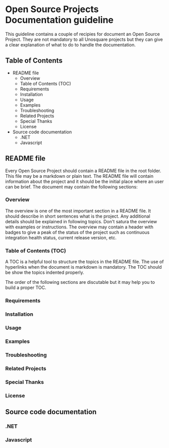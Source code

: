 # Open Source Projects Documentation guideline

This guideline contains a couple of recipies for document an Open Source Project. They are not mandatory to all Unosquare projects but they can give a clear explanation of what to do to handle the documentation.

## Table of Contents

* README file
  * Overview
  * Table of Contents (TOC)
  * Requirements
  * Installation
  * Usage
  * Examples
  * Troubleshooting
  * Related Projects
  * Special Thanks
  * License
* Source code documentation
  * .NET
  * Javascript
  
## README file

Every Open Source Project should contain a README file in the root folder. This file may be a markdown or plain text. The README file will contain information about the project and it should be the initial place where an user can be brief. The document may contain the following sections:

### Overview

The overview is one of the most important section in a README file. It should describe in short sentences what is the project. Any additional details should be explained in following topics. Don't satura the overview with examples or instructions. The overview may contain a header with badges to give a peak of the status of the project such as continuous integration health status, current release version, etc.

### Table of Contents (TOC)

A TOC is a helpful tool to structure the topics in the README file. The use of hyperlinks when the document is markdown is mandatory. The TOC should be show the topics indented properly. 

The order of the following sections are discutable but it may help you to build a proper TOC.

### Requirements

### Installation

### Usage

### Examples

### Troubleshooting

### Related Projects

### Special Thanks

### License

## Source code documentation

### .NET

### Javascript
